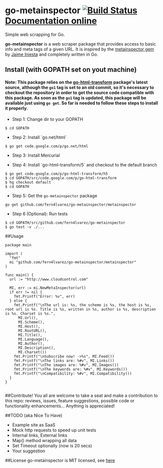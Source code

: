 # go-metainspector [![Build Status](https://travis-ci.org/fern4lvarez/go-metainspector.png)](https://travis-ci.org/fern4lvarez/go-metainspector) [Documentation online](http://godoc.org/github.com/fern4lvarez/go-metainspector/metainspector)

Simple web scrapping for Go.

**go-metainspector** is a web scraper package that provides access
to basic info and meta tags of a given URL.
It is inspired by the [metainspector gem](https://github.com/jaimeiniesta/metainspector) by [Jaime Iniesta](https://twitter.com/jaimeiniesta) and completely written in Go.

## Install (with GOPATH set on yout machine)

#### Note: This package relies on the [go-html-transform](http://code.google.com/p/go-html-transform) package's latest source, although the `go1` tag is set to an old commit, so it's necessary to checkout the repository in order to get the source code compatible with this package. As soon as the `go1` tag is updated, this package will be available just using `go get`. So far is needed to follow these steps to install it properly. 

* Step 1: Change dir to your GOPATH

```
$ cd GOPATH
```

* Step 2: Install ´go.net/html´

```
$ go get code.google.com/p/go.net/html
```

* Step 3: Install Mercurial

* Step 4: Install ´go-html-transform/5´ and checkout to the default branch

```
$ go get code.google.com/p/go-html-transform/h5
$ cd GOPATH/src/code.google.com/p/go-html-transform
$ hg checkout default
$ cd GOPATH
```

* Step 5: Get the `go-metainspector` package

```
go get github.com/fern4lvarez/go-metainspector/metainspector
```

* Step 6 (Optional): Run tests

```
$ cd GOPATH/src/github.com/fern4lvarez/go-metainspector
$ go test -v ./...
```

##Usage
```
package main

import (
  "fmt"
  mi "github.com/fern4lvarez/go-metainspector/metainspector"
)

func main() {
  url := "http://www.cloudcontrol.com"

  MI, err := mi.NewMetaInspector(url)
  if err != nil {
    fmt.Printf("Error: %v", err)
  } else {
    fmt.Printf("\nThe url is: %s, the scheme is %s, the host is %s, root url is %s. Title is %s, written in %s, author is %s, description is %s. Charset is %s.",
      MI.Url(),
      MI.Scheme(),
      MI.Host(),
      MI.RootURL(),
      MI.Title(),
      MI.Language(),
      MI.Author(),
      MI.Description(),
      MI.Charset())
    fmt.Printf("\nSubscribe now! ->%s", MI.Feed())
    fmt.Printf("\nThe links are: %#v", MI.Links())
    fmt.Printf("\nThe images are: %#v", MI.Images())
    fmt.Printf("\nThe keywords are: %#v", MI.Keywords())
    fmt.Printf("\nCompatibility: %#v", MI.Compatibility())
  }
}


```

##Contribute!
You all are welcome to take a seat and make a contribution to this repo: reviews, issues, feature suggestions, possible code or functionality enhancements... Anything is appreciated!

##TODO (aka Nice To Have)
* Example site as SaaS
* Mock http requests to speed up unit tests
* Internal links, External links
* Map() method wrapping all data
* Set Timeout optionally (now is 20 secs)
* Your suggestion <HERE>

##License
go-metainspector is MIT licensed, see [here](https://github.com/fern4lvarez/go-metainspector/blob/master/LICENSE)